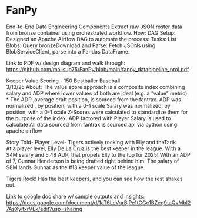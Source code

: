 # FanPy
End-to-End Data Engineering Components Extract raw JSON roster data from bronze container using orchestrated workflow.  How: DAG Setup: Designed an Apache Airflow DAG to automate the process: Tasks: List Blobs: Query bronzeDownload and Parse: Fetch JSONs using BlobServiceClient, parse into a Pandas DataFrame.

Link to PDF w/ design diagram and walk through: https://github.com/mallsup75/FanPy/blob/main/fanpy_datapipeline_proj.pdf


Keeper Value Scoring - 150 Bestballer Baseball  
3/13/25
About: 
The value score approach is a composite index combining salary and ADP where lower values of both are ideal (e.g. a “value” metric). *
The ADP ,average draft position, is sourced  from the fantrax.
ADP was normalized , by position, with a 0-1 scale 
Salary was normalized, by position, with a 0-1 scale 
Z-Scores were calculated to standardize them for the purpose of the index.
ADP factored with Player Salary is used to calculate 
All data sourced from fantrax is sourced api via python using apache airflow

Story Told- Player Level- Tigers actively rocking with Elly and theTarik   
At a player level, Elly De La Cruz is the best keeper in the league. With a $4M salary and 5.48 ADP, that propels Elly to the top for 2025!  With an ADP of 7, Gunnar Henderson is being drafted right behind him. The salary of $8M lands Gunnar as the #13 keeper value of the league.
 
Tigers Rock! Has the best keepers, and you can see how the rest shakes out.  



Link to google doc share w/ sample outputs and insights: https://docs.google.com/document/d/1aT6LcVgrBjPe1tGGc1BZeq9taQvMbl27AsXyitxrVEk/edit?usp=sharing
